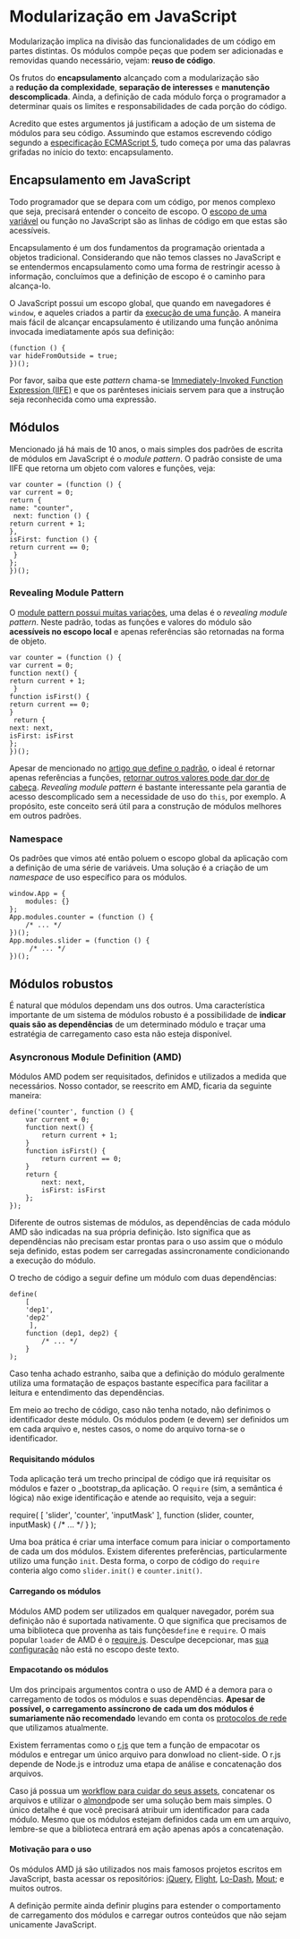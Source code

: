 # Modularização em JavaScript

Modularização implica na divisão das funcionalidades de um código em partes distintas. Os módulos compõe peças que podem ser adicionadas e removidas quando necessário, vejam:&nbsp;**reuso de código**.

Os frutos do&nbsp;**encapsulamento**&nbsp;alcançado com a modularização são a&nbsp;**redução da complexidade**,&nbsp;**separação de interesses**&nbsp;e&nbsp;**manutenção descomplicada**. Ainda,&nbsp;a definição de cada módulo força o programador a determinar quais os limites e responsabilidades de cada porção do código.

Acredito que estes argumentos já justificam a adoção de um sistema de módulos para seu código. Assumindo que estamos escrevendo código segundo a [especificação ECMAScript 5](http://www.ecma-international.org/publications/files/ECMA-ST/Ecma-262.pdf), tudo começa por uma das palavras grifadas no início do texto: encapsulamento.

## Encapsulamento em JavaScript

Todo programador que se depara com um código, por menos complexo que seja, precisará entender o conceito de escopo. O [escopo de uma variável](http://msdn.microsoft.com/pt-br/library/ie/bzt2dkta(v=vs.94).aspx) ou função no JavaScript são as linhas de código em que estas são acessíveis.

Encapsulamento é um dos fundamentos da programação orientada a objetos tradicional. Considerando que não temos classes no JavaScript e se entendermos encapsulamento como uma forma de restringir acesso à informação, concluímos que a definição de escopo é o caminho para alcança-lo.

O JavaScript possui um escopo global, que quando em navegadores é `window`, e aqueles criados a partir da [execução de uma função](https://developer.mozilla.org/en-US/docs/Web/JavaScript/Reference/Functions_and_function_scope?redirectlocale=en-US&redirectslug=JavaScript%2FReference%2FFunctions_and_function_scope). A maneira mais fácil de alcançar encapsulamento é utilizando uma função anônima invocada imediatamente após sua definição:

	(function () {
	var hideFromOutside = true;
	})();

Por favor, saiba que este _pattern_ chama-se [Immediately-Invoked Function Expression (IIFE)](http://benalman.com/news/2010/11/immediately-invoked-function-expression) e que os parênteses iniciais servem para que a instrução seja reconhecida como uma expressão.

## Módulos

Mencionado já há mais de 10 anos, o mais simples dos padrões de escrita de módulos em JavaScript é o _module pattern_. O padrão consiste de uma IIFE que retorna um objeto com valores e funções, veja:

	var counter = (function () {
	var current = 0;
	return {
	name: "counter",
	 next: function () {
	return current + 1;
	},
	isFirst: function () {
	return current == 0;
	 }
	};
	})();

### Revealing Module Pattern

O [module pattern possui muitas variações](http://addyosmani.com/resources/essentialjsdesignpatterns/book/#modulepatternjavascript), uma delas é o _revealing module pattern_. Neste padrão, todas as funções e valores do módulo são **acessíveis no escopo local** e apenas referências são retornadas na forma de objeto.

	var counter = (function () {
	var current = 0;
	function next() {
	return current + 1;
	 }
	function isFirst() {
	return current == 0;
	}
	 return {
	next: next,
	isFirst: isFirst
	};
	})();

Apesar de mencionado no [artigo que define o padrão](http://christianheilmann.com/2007/08/22/again-with-the-module-pattern-reveal-something-to-the-world), o ideal é retornar apenas referências a funções, [retornar outros valores pode dar dor de cabeça](http://jsfiddle.net/J4Rkd/1). _Revealing module pattern_ é bastante interessante pela garantia de acesso descomplicado sem a necessidade de uso do `this`, por exemplo. A propósito, este conceito será útil para a construção de módulos melhores em outros padrões.

### Namespace

Os padrões que vimos até então poluem o escopo global da aplicação com a definição de uma série de variáveis. Uma solução é a criação de um _namespace_ de uso específico para os módulos.

	window.App = {
		modules: {}
	};
	App.modules.counter = (function () {
		/* ... */
	})();
	App.modules.slider = (function () {
		 /* ... */
	})();

## Módulos robustos

É natural que módulos dependam uns dos outros. Uma característica importante de um sistema de módulos robusto é a possibilidade de **indicar quais são as dependências** de um determinado módulo e traçar uma estratégia de carregamento caso esta não esteja disponível.

### Asyncronous Module Definition (AMD)

Módulos AMD podem ser requisitados, definidos e utilizados a medida que necessários. Nosso contador, se reescrito em AMD, ficaria da seguinte maneira:

	define('counter', function () {
		var current = 0;
		function next() {
			return current + 1;
		}
		function isFirst() {
			return current == 0;
		}
		return {
			next: next,
			isFirst: isFirst
		};
	});

Diferente de outros sistemas de módulos, as dependências de cada módulo AMD são indicadas na sua própria definição. Isto significa que as dependências não precisam estar prontas para o uso assim que o módulo seja definido, estas podem ser carregadas assincronamente condicionando a execução do módulo.

O trecho de código a seguir define um módulo com duas dependências:

	define(
		[
		'dep1',
		'dep2'
		 ],
		function (dep1, dep2) {
			/* ... */
		}
	);

Caso tenha achado estranho, saiba que a definição do módulo geralmente utiliza uma formatação de espaços bastante específica para facilitar a leitura e entendimento das dependências.

Em meio ao trecho de código, caso não tenha notado, não definimos o identificador deste módulo. Os módulos podem (e devem) ser definidos um em cada arquivo e, nestes casos, o nome do arquivo torna-se o identificador.

#### Requisitando módulos

Toda aplicação terá um trecho principal de código que irá requisitar os módulos e fazer o _bootstrap_da aplicação. O `require` (sim, a semântica é lógica) não exige identificação e atende ao requisito, veja a seguir:

require(
	[
		'slider',
		'counter',
		 'inputMask'
	],
	function (slider, counter, inputMask) {
		/* ... */
	 }
);

Uma boa prática é criar uma interface comum para iniciar o comportamento de cada um dos módulos. Existem diferentes preferências, particularmente utilizo uma função `init`. Desta forma, o corpo de código do `require` conteria algo como `slider.init()` e `counter.init()`.

#### Carregando os módulos

Módulos AMD podem ser utilizados em qualquer navegador, porém sua definição não é suportada nativamente. O que significa que precisamos de uma biblioteca que provenha as tais funções`define` e `require`. O mais popular `loader` de AMD é o [require.js](http://requirejs.org/). Desculpe decepcionar, mas [sua configuração](http://requirejs.org/docs/start.html#get) não está no escopo deste texto.

#### Empacotando os módulos

Um dos principais argumentos contra o uso de AMD é a demora para o carregamento de todos os módulos e suas dependências. **Apesar de possível, o carregamento assíncrono de cada um dos módulos é sumariamente não recomendado** levando em conta os [protocolos de rede](https://speakerdeck.com/jcemer/protocolos-de-comunicacao) que utilizamos atualmente.

Existem ferramentas como o [r.js](https://github.com/jrburke/r.js) que tem a função de empacotar os módulos e entregar um único arquivo para donwload no client-side. O r.js depende de Node.js e introduz uma etapa de análise e concatenação dos arquivos.

Caso já possua um [workflow para cuidar do seus assets](http://tableless.com.br/workflow-para-cuidar-dos-seus-assets), concatenar os arquivos e utilizar o [almond](https://github.com/jrburke/almond)pode ser uma solução bem mais simples. O único detalhe é que você precisará atribuir um identificador para cada módulo. Mesmo que os módulos estejam definidos cada um em um arquivo, lembre-se que a biblioteca entrará em ação apenas após a concatenação.

#### Motivação para o uso

Os módulos AMD já são utilizados nos mais famosos projetos escritos em JavaScript, basta acessar os repositórios: [jQuery](https://github.com/jquery/jquery/blob/master/src/core.js), [Flight](https://github.com/flightjs/flight/blob/master/lib/index.js), [Lo-Dash](https://github.com/lodash/lodash-amd/blob/master/compat/main.js), [Mout](https://github.com/mout/mout/blob/master/src/index.js); e muitos outros.

A definição permite ainda definir plugins para estender o comportamento de carregamento dos módulos e carregar outros conteúdos que não sejam unicamente JavaScript.